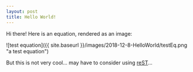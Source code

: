 ```yaml
---
layout: post
title: Hello World!
---
```


Hi there!
Here is an equation, rendered as an image:

![test equation]({{ site.baseurl }}/images/2018-12-8-HelloWorld/testEq.png "a test equation")

But this is not very cool... may have to consider using [reST](http://docutils.sourceforge.net/rst.html)...